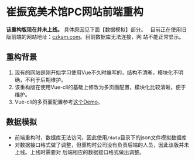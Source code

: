 # 崔振宽美术馆PC网站前端重构

**该重构版现在并未上线。** 具体原因见下面【数据模拟】部分。  
目前正在使用旧版前端的网站地址：[czkam.com](http://czkam.com)。目前数据库无法连接，网
站不能正常显示。

## 重构背景
1. 现有的网站是刚开始学习使用Vue不久时编写的，结构不清晰，模块化不明确，不利于后期维护。  
2. 该重构版在使用Vue-cli的基础上修改为多页面配置，模块化比较清晰，便于维护。
3. Vue-cli的多页面配置参考[这个Demo](https://github.com/samoyi/VuecliMultiPageDemo)。


## 数据模拟
* 前端重构时，数据库无法访问，因此使用`/data`目录下的json文件模拟数据库
* 对数据接口格式做了调整，但重构时公司没有负责后端的人员，因此该版并未上线。上线时需要对
后端相应的数据接口格式做出调整。
